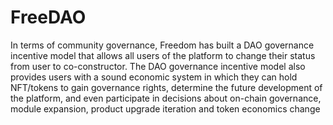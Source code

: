 # FreeDAO

In terms of community governance, Freedom has built a DAO governance incentive model that allows all users of the platform to change their status from user to co-constructor. The DAO governance incentive model also provides users with a sound economic system in which they can hold NFT/tokens to gain governance rights, determine the future development of the platform, and even participate in decisions about on-chain governance, module expansion, product upgrade iteration and token economics change

